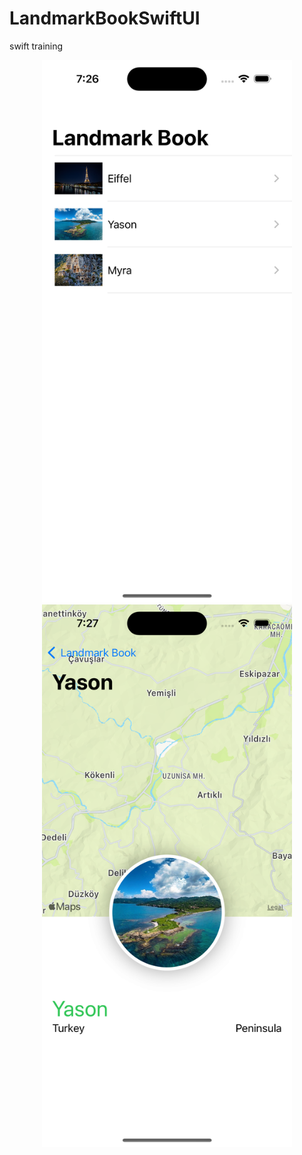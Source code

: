 # LandmarkBookSwiftUI
swift training

<p align="center">
  <img src="./LandmarkSwiftUI/images/step1.png" width="400" hspace="20"/>
  <img src="./LandmarkSwiftUI/images/step2.png" width="400"/> 
</p>

